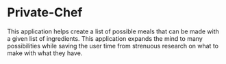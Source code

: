 # Private-Chef
This application helps create a list of possible meals that can be made with a given list of ingredients. This application expands the mind to many possibilities while saving the user time from strenuous research on what to make with what they have. 
